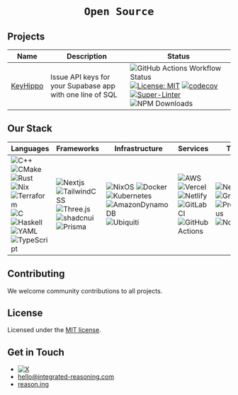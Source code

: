 <!-- markdownlint-disable-next-line -->
<div align="center">

# `Open Source`

</div>

## Projects

| Name                                                      | Description                       | Status                                                                                                                    |
| --------------------------------------------------------- | --------------------------------- |-------------------------------------------------------------------------------------------------------------------- |
| [KeyHippo](https://github.com/integrated-reasoning/KeyHippo) | Issue API keys for your Supabase app with one line of SQL | ![GitHub Actions Workflow Status](https://img.shields.io/github/actions/workflow/status/integrated-reasoning/KeyHippo/test.yml) [![License: MIT](https://img.shields.io/badge/License-MIT-blue.svg)](LICENSE-MIT) [![codecov](https://codecov.io/gh/integrated-reasoning/KeyHippo/branch/main/graph/badge.svg?token=4HL1AZKYEZ)](https://codecov.io/gh/integrated-reasoning/KeyHippo) [![Super-Linter](https://github.com/integrated-reasoning/KeyHippo/actions/workflows/lint.yml/badge.svg)](https://github.com/marketplace/actions/super-linter) ![NPM Downloads](https://img.shields.io/npm/dw/keyhippo)|

## Our Stack

| Languages | Frameworks | Infrastructure | Services | Tools |
| --------- | ---------- | -------------- | -------- | ----- |
| ![C++](https://img.shields.io/badge/c++-%2300599C.svg?logo=c%2B%2B&logoColor=white) ![CMake](https://img.shields.io/badge/CMake-%23008FBA.svg?logo=cmake&logoColor=white) ![Rust](https://img.shields.io/badge/rust-%23000000.svg?logo=rust&logoColor=white) ![Nix](https://img.shields.io/badge/NIX-5277C3.svg?logo=NixOS&logoColor=white) ![Terraform](https://img.shields.io/badge/terraform-%235835CC.svg?logo=terraform&logoColor=white) ![C](https://img.shields.io/badge/c-%2300599C.svg?logo=c&logoColor=white) ![Haskell](https://img.shields.io/badge/Haskell-5e5086?logo=haskell&logoColor=white) ![YAML](https://img.shields.io/badge/yaml-%23ffffff.svg?logo=yaml&logoColor=151515) ![TypeScript](https://img.shields.io/badge/TypeScript-007ACC?logo=typescript&logoColor=white) | ![Nextjs](https://img.shields.io/badge/next%20js-000000?logo=nextdotjs&logoColor=white) ![TailwindCSS](https://img.shields.io/badge/Tailwind_CSS-38B2AC?logo=tailwind-css&logoColor=white) ![Three.js](https://img.shields.io/badge/ThreeJs-black?logo=three.js&logoColor=white) ![shadcnui](https://img.shields.io/badge/shadcn%2Fui-000000?logo=shadcnui&logoColor=white) ![Prisma](https://img.shields.io/badge/Prisma-3982CE?logo=Prisma&logoColor=white) | ![NixOS](https://img.shields.io/badge/NIXOS-5277C3.svg?logo=NixOS&logoColor=white) ![Docker](https://img.shields.io/badge/docker-%230db7ed.svg?logo=docker&logoColor=white) ![Kubernetes](https://img.shields.io/badge/kubernetes-%23326ce5.svg?logo=kubernetes&logoColor=white) ![AmazonDynamoDB](https://img.shields.io/badge/Amazon%20DynamoDB-4053D6?logo=Amazon%20DynamoDB&logoColor=white) ![Ubiquiti](https://img.shields.io/badge/ubiquiti-%230559C9.svg?logo=ubiquiti&logoColor=white) | ![AWS](https://img.shields.io/badge/AWS-%23FF9900.svg?logo=amazon-aws&logoColor=white) ![Vercel](https://img.shields.io/badge/Vercel-000000?logo=vercel&logoColor=white) ![Netlify](https://img.shields.io/badge/netlify-%23000000.svg?logo=netlify&logoColor=#00C7B7) ![GitLab CI](https://img.shields.io/badge/gitlab%20ci-%23181717.svg?logo=gitlab&logoColor=white) ![GitHub Actions](https://img.shields.io/badge/github%20actions-%232671E5.svg?logo=githubactions&logoColor=white) | ![Neovim](https://img.shields.io/badge/NeoVim-%2357A143.svg?&logo=neovim&logoColor=white) ![Grafana](https://img.shields.io/badge/grafana-%23F46800.svg?logo=grafana&logoColor=white) ![Prometheus](https://img.shields.io/badge/Prometheus-E6522C?logo=Prometheus&logoColor=white) ![Notion](https://img.shields.io/badge/Notion-%23000000.svg?logo=notion&logoColor=white) |

## Contributing

We welcome community contributions to all projects.

## License

Licensed under the [MIT license](http://opensource.org/licenses/MIT>).

## Get in Touch
- [![X](https://img.shields.io/twitter/url?url=https%3A%2F%2Fx.com%2FIntegrateReason&label=%40IntegrateReason)](https://x.com/IntegrateReason)
- [hello@integrated-reasoning.com](mailto:hello@integrated-reasoning.com)
- [reason.ing](https://reason.ing)


